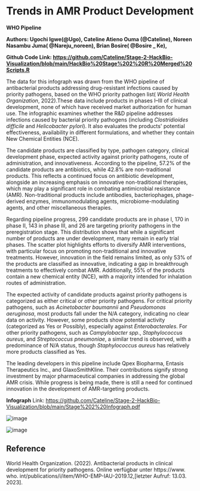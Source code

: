 # Trends in AMR Product Development
**WHO Pipeline**

**Authors: Ugochi Igwe(@Ugo), Cateline Atieno Ouma (@Cateline), Noreen Nasambu Juma( @Nareju\_noreen), Brian Bosire( @Bosire \_ Ke),**

**Github Code Link: https://github.com/Cateline/Stage-2-HackBio-Visualization/blob/main/HackBio%20Stage%202%20R%20Merged%20Scripts.R**

The data for this infograph was drawn from the WHO pipeline of antibacterial products addressing drug-resistant infections caused by priority pathogens, based on the WHO priority pathogen list( _World Health Organization_, 2022).These data include products in phases I–III of clinical development, none of which have received market authorization for human use. The infographic examines whether the R&D pipeline addresses infections caused by bacterial priority pathogens (including *Clostridioides difficile* and *Helicobacter pylori*). It also evaluates the products' potential effectiveness, availability in different formulations, and whether they contain New Chemical Entities (NCE).

The candidate products are classified by type, pathogen category, clinical development phase, expected activity against priority pathogens, route of administration, and innovativeness. According to the pipeline, 57.2% of the candidate products are antibiotics, while 42.8% are non-traditional products. This reflects a continued focus on antibiotic development, alongside an increasing emphasis on innovative non-traditional therapies, which may play a significant role in combating antimicrobial resistance (AMR). Non-traditional products include antibodies, bacteriophages, phage-derived enzymes, immunomodulating agents, microbiome-modulating agents, and other miscellaneous therapies.

Regarding pipeline progress, 299 candidate products are in phase I, 170 in phase II, 143 in phase III, and 26 are targeting priority pathogens in the preregistration stage. This distribution shows that while a significant number of products are under development, many remain in early trial phases. The scatter plot highlights efforts to diversify AMR interventions, with particular focus on promoting non-traditional and innovative treatments. However, innovation in the field remains limited, as only 53% of the products are classified as innovative, indicating a gap in breakthrough treatments to effectively combat AMR. Additionally, 55% of the products contain a new chemical entity (NCE), with a majority intended for inhalation routes of administration.

The expected activity of candidate products against priority pathogens is categorized as either critical or other priority pathogens. For critical priority pathogens, such as *Acinetobacter baumannii* and *Pseudomonas aeruginosa*, most products fall under the N/A category, indicating no clear data on activity. However, some products show potential activity (categorized as Yes or Possibly), especially against *Enterobacterales*. For other priority pathogens, such as *Campylobacter spp*., *Staphylococcus aureus*, and *Streptococcus pneumoniae*, a similar trend is observed, with a predominance of N/A status, though *Staphylococcus aureus* has relatively more products classified as Yes.

The leading developers in this pipeline include Qpex Biopharma, Entasis Therapeutics Inc., and GlaxoSmithKline. Their contributions signify strong investment by major pharmaceutical companies in addressing the global AMR crisis. While progress is being made, there is still a need for continued innovation in the development of AMR-targeting products.

**Infograph**
Link: https://github.com/Cateline/Stage-2-HackBio-Visualization/blob/main/Stage%202%20Infograph.pdf

![image](https://github.com/user-attachments/assets/264f247c-948d-41b2-ba30-fce62599e7cd)


![image](https://github.com/user-attachments/assets/0783bc49-0871-447c-92a6-7764b8c720e2)

## Reference

World Health Organization. (2022). Antibacterial products in clinical development for priority pathogens. Online verfügbar unter https://www. who. int/publications/i/item/WHO-EMP-IAU-2019.12,[letzter Aufruf: 13.03. 2023].


